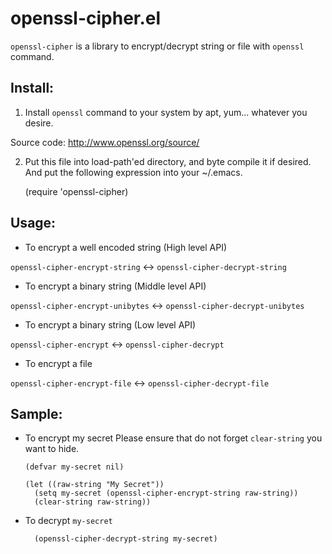 openssl-cipher.el
=================

`openssl-cipher` is a library to encrypt/decrypt string or file with
`openssl` command.

## Install:

1. Install `openssl` command to your system by
 apt, yum... whatever you desire.

 Source code: http://www.openssl.org/source/

2. Put this file into load-path'ed directory, and byte compile it
 if desired. And put the following expression into your ~/.emacs.

      (require 'openssl-cipher)

## Usage:

* To encrypt a well encoded string (High level API)

 `openssl-cipher-encrypt-string` <-> `openssl-cipher-decrypt-string`

* To encrypt a binary string (Middle level API)

 `openssl-cipher-encrypt-unibytes` <-> `openssl-cipher-decrypt-unibytes`

* To encrypt a binary string (Low level API)

 `openssl-cipher-encrypt` <-> `openssl-cipher-decrypt`

* To encrypt a file

 `openssl-cipher-encrypt-file` <-> `openssl-cipher-decrypt-file`

## Sample:

* To encrypt my secret
 Please ensure that do not forget `clear-string` you want to hide.

      (defvar my-secret nil)

      (let ((raw-string "My Secret"))
        (setq my-secret (openssl-cipher-encrypt-string raw-string))
        (clear-string raw-string))

* To decrypt `my-secret`

        (openssl-cipher-decrypt-string my-secret)
